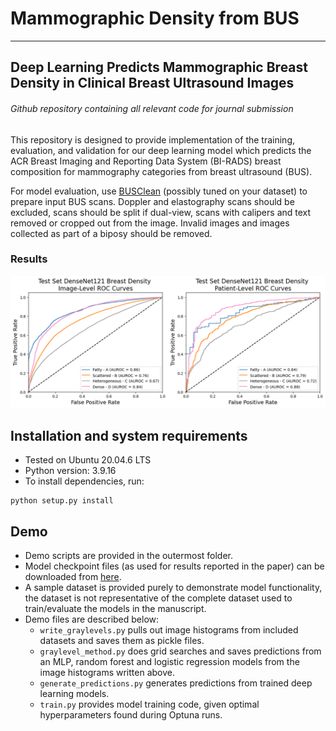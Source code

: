 # Mammographic Density from BUS
---
## Deep Learning Predicts Mammographic Breast Density in Clinical Breast Ultrasound Images 
###### Github repository containing all relevant code for journal submission 
This repository is designed to provide implementation of the training, evaluation, and validation for our deep learning model which predicts the ACR Breast Imaging and Reporting Data System (BI-RADS) breast composition for mammography categories from breast ultrasound (BUS).  

For model evaluation, use [BUSClean](https://github.com/hawaii-ai/bus-cleaning) (possibly tuned on your dataset) to prepare input BUS scans. Doppler and elastography scans should be excluded, scans should be split if dual-view, scans with calipers and text removed or cropped out from the image. Invalid images and images collected as part of a biposy should be removed. 

### Results
![AUROC Performance Plot](images/auroc_plot.png)

## Installation and system requirements
- Tested on Ubuntu 20.04.6 LTS
- Python version: 3.9.16
- To install dependencies, run:
```python3
python setup.py install
```

## Demo
* Demo scripts are provided in the outermost folder.
* Model checkpoint files (as used for results reported in the paper) can be downloaded from [here](https://drive.google.com/drive/folders/1T8ZGWdQgRCLmuHn6EKonS6acfYd0_l23?usp=drive_link).
* A sample dataset is provided purely to demonstrate model functionality, the dataset is not representative of the complete dataset used to train/evaluate the models in the manuscript.
* Demo files are described below:
    - `write_graylevels.py` pulls out image histograms from included datasets and saves them as pickle files.
    - `graylevel_method.py` does grid searches and saves predictions from an MLP, random forest and logistic regression models from the image histograms written above.
    - `generate_predictions.py` generates predictions from trained deep learning models.
    - `train.py` provides model training code, given optimal hyperparameters found during Optuna runs.
